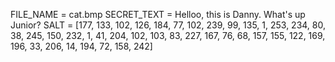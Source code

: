 FILE_NAME = cat.bmp
SECRET_TEXT = Helloo, this is Danny. What's up Junior?
SALT = [177, 133, 102, 126, 184, 77, 102, 239, 99, 135, 1, 253, 234, 80, 38, 245, 150, 232, 1, 41, 204, 102, 103, 83, 227, 167, 76, 68, 157, 155, 122, 169, 196, 33, 206, 14, 194, 72, 158, 242]